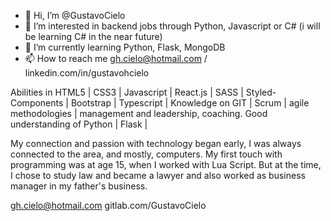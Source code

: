 - 👋 Hi, I’m @GustavoCielo
- 👀 I’m interested in backend jobs through Python, Javascript or C# (i will be learning C# in the near future)
- 🌱 I’m currently learning Python, Flask, MongoDB
- 📫 How to reach me gh.cielo@hotmail.com / linkedin.com/in/gustavohcielo

Abilities in HTML5 | CSS3 | Javascript | React.js | SASS | Styled-Components | Bootstrap | Typescript |
Knowledge on GIT | Scrum | agile methodologies | management and leadership, coaching.
Good understanding of Python | Flask |

My connection and passion with technology began early, I was always connected to the area, and mostly, computers.
My first touch with programming was at age 15, when I worked with Lua Script. 
But at the time, I chose to study law and became a lawyer and also worked as business manager in my father's business.

gh.cielo@hotmail.com
gitlab.com/GustavoCielo
